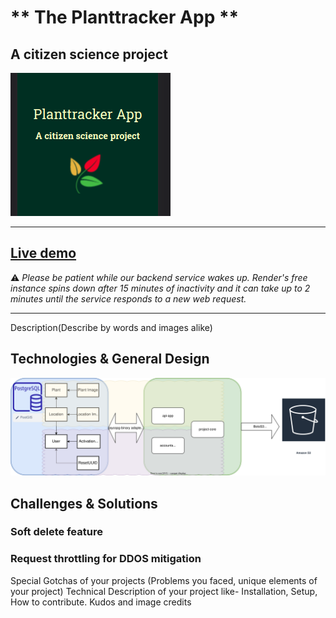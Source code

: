 # ** The Planttracker App **
## A citizen science project
![Screenshot of the loading page](https://github.com/gros-pataplouf/plant-tracker/blob/main/readme.png?raw=true)

---
## [Live demo](https://planttracker.onrender.com/)

⚠️ *Please be patient while our backend service wakes up. Render's free instance spins down after 15 minutes of inactivity and it can take up to 2 minutes until the service responds to a new web request.*

--- 

Description(Describe by words and images alike)
## Technologies & General Design 
![Architecture](https://github.com/gros-pataplouf/plant-tracker/blob/main/architecture.drawio.svg?raw=true)


## Challenges & Solutions
### Soft delete feature 
### Request throttling for DDOS mitigation


Special Gotchas of your projects (Problems you faced, unique elements of your project)
Technical Description of your project like- Installation, Setup, How to contribute.
Kudos and image credits
